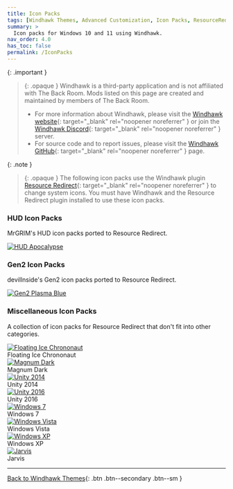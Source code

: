 ```yaml
---
title: Icon Packs
tags: [Windhawk Themes, Advanced Customization, Icon Packs, ResourceRedirect]
summary: >
  Icon packs for Windows 10 and 11 using Windhawk.
nav_order: 4.0
has_toc: false
permalink: /IconPacks
---
```


{: .important }
> {: .opaque }
> Windhawk is a third-party application and is not affiliated with The Back Room. Mods listed on this page are created and maintained by members of The Back Room.
> - For more information about Windhawk, please visit the [Windhawk website](https://windhawk.net){: target="_blank" rel="noopener noreferrer" } or join the [Windhawk Discord](https://discord.com/servers/windhawk-923944342991818753){: target="_blank" rel="noopener noreferrer" } server.
> - For source code and to report issues, please visit the [Windhawk GitHub](https://github.com/ramensoftware/windhawk){: target="_blank" rel="noopener noreferrer" } page.

{: .note }
> {: .opaque }
> The following icon packs use the Windhawk plugin [Resource Redirect](https://windhawk.net/plugins/resource-redirect/){: target="_blank" rel="noopener noreferrer" } to change system icons. You must have Windhawk and the Resource Redirect plugin installed to use these icon packs.

### HUD Icon Packs
MrGRIM's HUD icon packs ported to Resource Redirect.

<div class="gallery text-delta">
<div class="gallery-item">
<a target="_blank" href="https://gitlab.com/the-back-room/windhawk/resource-redirect/hud-series/hud-apocalypse">
<img src="https://gitlab.com/the-back-room/windhawk/resource-redirect/hud-series/hud-apocalypse/-/raw/main/Extras/Preview.bmp" alt="HUD Apocalypse" />
</a>
</div>
</div>

### Gen2 Icon Packs
devillnside's Gen2 icon packs ported to Resource Redirect.

<div class="gallery text-delta">
<div class="gallery-item">
<a target="_blank" href="https://gitlab.com/the-back-room/windhawk/resource-redirect/gen2-series/plasma-blue">
<img src="https://gitlab.com/the-back-room/windhawk/resource-redirect/gen2-series/plasma-blue/-/raw/main/Extras/Preview.bmp" alt="Gen2 Plasma Blue" />
</a>
</div>
</div>

### Miscellaneous Icon Packs
A collection of icon packs for Resource Redirect that don't fit into other categories.

<div class="gallery text-delta">
<div class="gallery-item">
<a target="_blank" href="https://gitlab.com/the-back-room/windhawk/resource-redirect/chrononaut-series/floating-ice-chrononaut/">
<img src="https://gitlab.com/the-back-room/windhawk/resource-redirect/chrononaut-series/floating-ice-chrononaut/-/blob/main/Extras/Preview.bmp" alt="Floating Ice Chrononaut" />
</a>
<div class="desc">Floating Ice Chrononaut</div>
</div>
<div class="gallery-item">
<a target="_blank" href="https://gitlab.com/the-back-room/windhawk/resource-redirect/magnum-dark">
<img src="https://gitlab.com/the-back-room/windhawk/resource-redirect/magnum-dark/-/raw/main/Extras/Preview.bmp" alt="Magnum Dark" />
</a>
<div class="desc">Magnum Dark</div>
</div>
<div class="gallery-item">
<a target="_blank" href="https://gitlab.com/the-back-room/windhawk/resource-redirect/unity-series/unity-2014">
<img src="https://gitlab.com/the-back-room/windhawk/resource-redirect/unity-series/unity-2014/-/raw/main/Extras/Preview.bmp" alt="Unity 2014" />
</a>
<div class="desc">Unity 2014</div>
</div>
<div class="gallery-item">
<a target="_blank" href="https://gitlab.com/the-back-room/windhawk/resource-redirect/unity-series/unity-2016">
<img src="https://gitlab.com/the-back-room/windhawk/resource-redirect/unity-series/unity-2016/-/raw/main/Extras/Preview.bmp" alt="Unity 2016" />
</a>
<div class="desc">Unity 2016</div>
</div>
<div class="gallery-item">
<a target="_blank" href="https://gitlab.com/the-back-room/windhawk/resource-redirect/windows-series/windows-7">
<img src="/assets/images/win7.png" alt="Windows 7" />
</a>
<div class="desc">Windows 7</div>
</div>
<div class="gallery-item">
<a target="_blank" href="https://gitlab.com/the-back-room/windhawk/resource-redirect/windows-series/windows-vista">
<img src="/assets/images/winVista.png" alt="Windows Vista" />
</a>
<div class="desc">Windows Vista</div>
</div>
<div class="gallery-item">
<a target="_blank" href="https://gitlab.com/the-back-room/windhawk/resource-redirect/windows-series/windows-xp">
<img src="/assets/images/winXP.png" alt="Windows XP" />
</a>
<div class="desc">Windows XP</div>
</div>
<div class="gallery-item">
<a target="_blank" href="https://gitlab.com/the-back-room/windhawk/resource-redirect/jarvis">
<img src="https://gitlab.com/the-back-room/windhawk/resource-redirect/jarvis/-/raw/main/Extras/Preview.bmp" alt="Jarvis" />
</a>
<div class="desc">Jarvis</div>
</div>

---

[Back to Windhawk Themes](/WindhawkThemes){: .btn .btn--secondary .btn--sm }